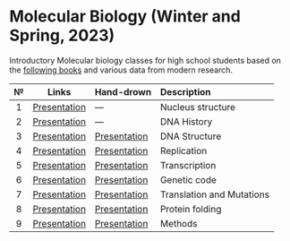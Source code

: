 # Molecular Biology (Winter and Spring, 2023)

Introductory Molecular biology classes for high school students based on the [following books](https://disk.yandex.ru/d/pT7b_Ny704gzDg) and various data from modern research. 

| № | Links | Hand-drown | Description | 
| :-----: | :-----: | :----- | :----- |
| 1 | [Presentation](https://disk.yandex.ru/i/sAtBM0ktEOI6QQ) | — | Nucleus structure |
| 2 | [Presentation](https://disk.yandex.ru/i/kl7a95natvK6RA) | — | DNA History |
| 3 | [Presentation](https://disk.yandex.ru/i/pbRc5rOAAQcR4w) | [Presentation](https://disk.yandex.ru/i/KaC-9bIJflnbyw) | DNA Structure |
| 4 | [Presentation](https://disk.yandex.ru/i/hH9frShuB0lcbg) | [Presentation](https://disk.yandex.ru/i/YbY-PhU_pnTHGw) | Replication |
| 5 | [Presentation](https://disk.yandex.ru/i/1aJT632diWty-w) | [Presentation](https://disk.yandex.ru/i/7v4CefCatbkNxQ) | Transcription |
| 6 | [Presentation](https://disk.yandex.ru/i/M2KulNsZV9gMOQ) | [Presentation](https://disk.yandex.ru/i/nNsU902TCFFEDg) | Genetic code |
| 7 | [Presentation](https://disk.yandex.ru/i/r5ORUOVQDdltTw) | [Presentation](https://disk.yandex.ru/i/XgckEXUvc_bcYQ) | Translation and Mutations |
| 8 | [Presentation](https://disk.yandex.ru/i/IYnNNxYPV2J9sQ) | [Presentation](https://disk.yandex.ru/i/wTYxB2zr4Hl1eA) | Protein folding |
| 9 | [Presentation](https://disk.yandex.ru/i/D7Go2lh4zb-3dA) | [Presentation](https://disk.yandex.ru/i/xyNkDkIMTm-vlw) | Methods |
